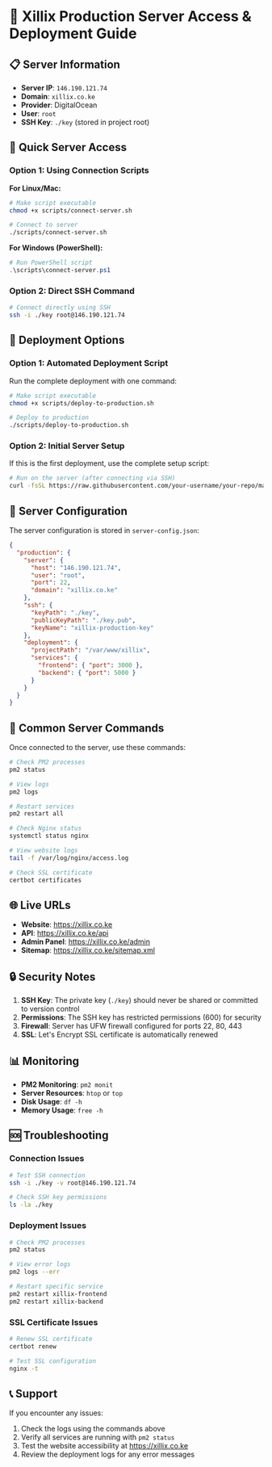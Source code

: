 # 🚀 Xillix Production Server Access & Deployment Guide

## 📋 Server Information

- **Server IP**: `146.190.121.74`
- **Domain**: `xillix.co.ke`
- **Provider**: DigitalOcean
- **User**: `root`
- **SSH Key**: `./key` (stored in project root)

## 🔑 Quick Server Access

### Option 1: Using Connection Scripts

**For Linux/Mac:**
```bash
# Make script executable
chmod +x scripts/connect-server.sh

# Connect to server
./scripts/connect-server.sh
```

**For Windows (PowerShell):**
```powershell
# Run PowerShell script
.\scripts\connect-server.ps1
```

### Option 2: Direct SSH Command

```bash
# Connect directly using SSH
ssh -i ./key root@146.190.121.74
```

## 🚀 Deployment Options

### Option 1: Automated Deployment Script

Run the complete deployment with one command:

```bash
# Make script executable
chmod +x scripts/deploy-to-production.sh

# Deploy to production
./scripts/deploy-to-production.sh
```

### Option 2: Initial Server Setup

If this is the first deployment, use the complete setup script:

```bash
# Run on the server (after connecting via SSH)
curl -fsSL https://raw.githubusercontent.com/your-username/your-repo/main/deploy-xillix.sh | bash
```

## 📁 Server Configuration

The server configuration is stored in `server-config.json`:

```json
{
  "production": {
    "server": {
      "host": "146.190.121.74",
      "user": "root",
      "port": 22,
      "domain": "xillix.co.ke"
    },
    "ssh": {
      "keyPath": "./key",
      "publicKeyPath": "./key.pub",
      "keyName": "xillix-production-key"
    },
    "deployment": {
      "projectPath": "/var/www/xillix",
      "services": {
        "frontend": { "port": 3000 },
        "backend": { "port": 5000 }
      }
    }
  }
}
```

## 🔧 Common Server Commands

Once connected to the server, use these commands:

```bash
# Check PM2 processes
pm2 status

# View logs
pm2 logs

# Restart services
pm2 restart all

# Check Nginx status
systemctl status nginx

# View website logs
tail -f /var/log/nginx/access.log

# Check SSL certificate
certbot certificates
```

## 🌐 Live URLs

- **Website**: https://xillix.co.ke
- **API**: https://xillix.co.ke/api
- **Admin Panel**: https://xillix.co.ke/admin
- **Sitemap**: https://xillix.co.ke/sitemap.xml

## 🔒 Security Notes

1. **SSH Key**: The private key (`./key`) should never be shared or committed to version control
2. **Permissions**: The SSH key has restricted permissions (600) for security
3. **Firewall**: Server has UFW firewall configured for ports 22, 80, 443
4. **SSL**: Let's Encrypt SSL certificate is automatically renewed

## 📊 Monitoring

- **PM2 Monitoring**: `pm2 monit`
- **Server Resources**: `htop` or `top`
- **Disk Usage**: `df -h`
- **Memory Usage**: `free -h`

## 🆘 Troubleshooting

### Connection Issues
```bash
# Test SSH connection
ssh -i ./key -v root@146.190.121.74

# Check SSH key permissions
ls -la ./key
```

### Deployment Issues
```bash
# Check PM2 processes
pm2 status

# View error logs
pm2 logs --err

# Restart specific service
pm2 restart xillix-frontend
pm2 restart xillix-backend
```

### SSL Certificate Issues
```bash
# Renew SSL certificate
certbot renew

# Test SSL configuration
nginx -t
```

## 📞 Support

If you encounter any issues:
1. Check the logs using the commands above
2. Verify all services are running with `pm2 status`
3. Test the website accessibility at https://xillix.co.ke
4. Review the deployment logs for any error messages